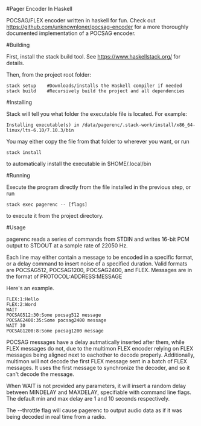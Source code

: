#Pager Encoder In Haskell

POCSAG/FLEX encoder written in haskell for fun. Check out
https://github.com/unknownloner/pocsag-encoder for a more thoroughly documented
implementation of a POCSAG encoder.

#Building

First, install the stack build tool. See https://www.haskellstack.org/ for
details.

Then, from the project root folder:

    stack setup    #Downloads/installs the Haskell compiler if needed
    stack build    #Recursively build the project and all dependencies


#Installing

Stack will tell you what folder the executable file is located. For example:

    Installing executable(s) in /data/pagerenc/.stack-work/install/x86_64-linux/lts-6.10/7.10.3/bin

You may either copy the file from that folder to wherever you want, or run

    stack install

to automatically install the executable in $HOME/.local/bin    

#Running

Execute the program directly from the file installed in the previous step, or run

    stack exec pagerenc -- [flags]

to execute it from the project directory.

#Usage

pagerenc reads a series of commands from STDIN and writes 16-bit PCM output to
STDOUT at a sample rate of 22050 Hz.

Each line may either contain a message to be encoded in a specific format, or
a delay command to insert noise of a specified duration. Valid formats are
POCSAG512, POCSAG1200, POCSAG2400, and FLEX. Messages are in the format of
PROTOCOL:ADDRESS:MESSAGE

Here's an example.

    FLEX:1:Hello
    FLEX:2:Word
    WAIT
    POCSAG512:30:Some pocsag512 message
    POCSAG2400:35:Some pocsag2400 message
    WAIT 30
    POCSAG1200:8:Some pocsag1200 message

POCSAG messages have a delay autmatically inserted after them, while FLEX
messages do not, due to the multimon FLEX encoder relying on FLEX messages
being aligned next to eachother to decode properly. Additionally, multimon will
not decode the first FLEX message sent in a batch of FLEX messages. It uses the
first message to synchronize the decoder, and so it can't decode the message.

When WAIT is not provided any parameters, it will insert a random delay between
MINDELAY and MAXDELAY, specifiable with command line flags. The default min and
max delay are 1 and 10 seconds respectively.

The --throttle flag will cause pagerenc to output audio data as if it was being
decoded in real time from a radio.
